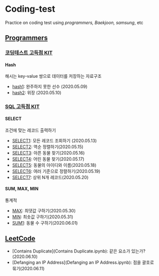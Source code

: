 # Coding-test
Practice on coding test using *programmers, Baekjoon, samsung*, etc

## [Programmers](https://programmers.co.kr/)
### [코딩테스트 고득점 KIT](https://programmers.co.kr/learn/challenges?tab=algorithm_practice_kit)
#### Hash
해시는 key-value 쌍으로 데이터를 저장하는 자료구조
- [hash1](hash1.ipynb): 완주하지 못한 선수 (2020.05.09)
- [hash2](hash2.ipynb): 위장 (2020.05.10)

### [SQL 고득점 KIT](https://programmers.co.kr/learn/challenges?tab=sql_practice_kit)
#### SELECT
조건에 맞는 레코드 출력하기
- [SELECT1](mysql/SELECT1.md): 모든 레코드 조회하기 (2020.05.13)
- [SELECT2](mysql/SELECT2.md): 역순 정렬하기(2020.05.15)
- [SELECT3](mysql/SELECT3.md): 아픈 동물 찾기(2020.05.16)
- [SELECT4](mysql/SELECT4.md): 어린 동물 찾기(2020.05.17)
- [SELECT5](mysql/SELECT5.md): 동물의 아이디와 이름(2020.05.18)
- [SELECT6](mysql/SELECT6.md): 여러 기준으로 정렬하기(2020.05.19)
- [SELECT7](mysql/SELECT7.md): 상위 N개 레코드(2020.05.20)
#### SUM, MAX, MIN
통계적 
- [MAX](mysql/MAX.md): 최댓값 구하기(2020.05.30)
- [MIN](mysql/MIN.md): 최솟값 구하기(2020.05.31)
- [SUM1](mysql/SUM1.md): 동물 수 구하기(2020.06.01)

## [LeetCode](https://leetcode.com/)
- [Contains Duplicate](Contains Duplicate.ipynb): 같은 요소가 있는가?(2020.06.10)
- [Defanging an IP Address](Defanging an IP Address.ipynb): 점을 괄호로 묶기(2020.06.11)
